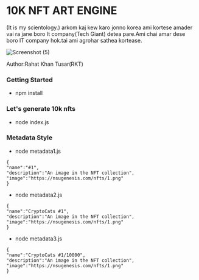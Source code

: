 # 10K NFT ART ENGINE
(It is my scientology.) 
arkom kaj kew karo jonno korea ami kortese amader vai ra jane boro It company(Tech Giant) detea pare.Ami chai amar dese boro IT company hok.tai ami agrohar sathea kortease.

![Screenshot (5)](https://user-images.githubusercontent.com/69615463/193983980-ec751d28-0989-4daf-84c9-3c38e2270b06.png)

<h7>Author:Rahat Khan Tusar(RKT)</h7>


<h3>Getting Started</h3>

+ npm install

<h3>Let's generate 10k nfts</h3>

+ node index.js

<h3>Metadata Style</h3>

+ node metadata1.js

```
{
"name":"#1",
"description":"An image in the NFT collection",
"image":"https://nsugenesis.com/nfts/1.png"
}
```

+ node metadata2.js

```
{
"name":"CryptoCats #1",
"description":"An image in the NFT collection",
"image":"https://nsugenesis.com/nfts/1.png"
}

```

+ node metadata3.js

```
{
"name":"CryptoCats #1/10000",
"description":"An image in the NFT collection",
"image":"https://nsugenesis.com/nfts/1.png"
}

```
